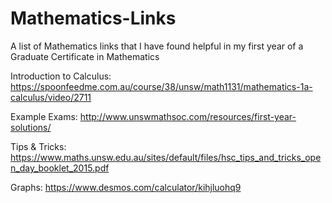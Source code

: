 # Mathematics-Links
A list of Mathematics links that I have found helpful in my first year of a Graduate Certificate in Mathematics

Introduction to Calculus:
https://spoonfeedme.com.au/course/38/unsw/math1131/mathematics-1a-calculus/video/2711

Example Exams:
http://www.unswmathsoc.com/resources/first-year-solutions/

Tips & Tricks:
https://www.maths.unsw.edu.au/sites/default/files/hsc_tips_and_tricks_open_day_booklet_2015.pdf

Graphs:
https://www.desmos.com/calculator/kihjluohq9


